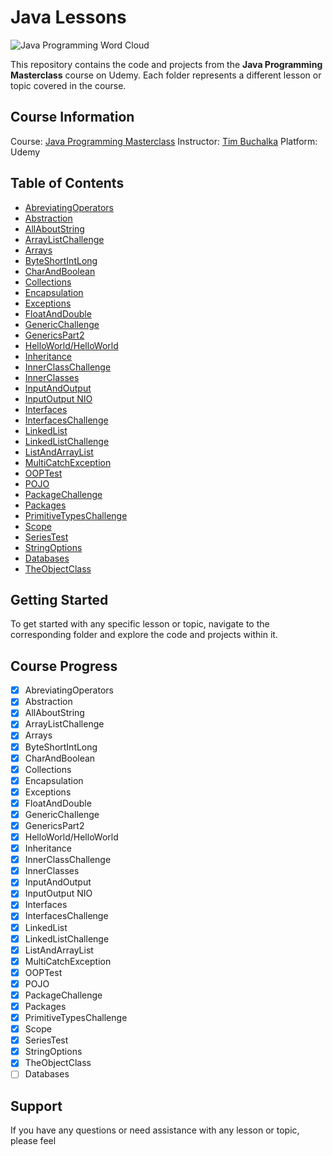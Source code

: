 # Java Lessons

![Java Programming Word Cloud](https://www.dreamstime.com/java-programming-word-cloud-hand-sphere-concept-white-background-image127724638)


This repository contains the code and projects from the **Java Programming Masterclass** course on Udemy. Each folder represents a different lesson or topic covered in the course.

## Course Information

Course: [Java Programming Masterclass](https://www.udemy.com/course/java-the-complete-java-developer-course/)
Instructor: [Tim Buchalka](https://www.udemy.com/user/timbuchalka/)
Platform: Udemy

## Table of Contents

- [AbreviatingOperators](./AbreviatingOperators)
- [Abstraction](./Abstraction)
- [AllAboutString](./AllAboutString)
- [ArrayListChallenge](./ArrayListChallenge)
- [Arrays](./Arrays)
- [ByteShortIntLong](./ByteShortIntLong)
- [CharAndBoolean](./CharAndBoolean)
- [Collections](./Collections)
- [Encapsulation](./Encapsulation)
- [Exceptions](./Exceptions)
- [FloatAndDouble](./FloatAndDouble)
- [GenericChallenge](./GenericChallenge)
- [GenericsPart2](./GenericsPart2)
- [HelloWorld/HelloWorld](./HelloWorld/HelloWorld)
- [Inheritance](./Inheritance)
- [InnerClassChallenge](./InnerClassChallenge)
- [InnerClasses](./InnerClasses)
- [InputAndOutput](./InputAndOutput)
- [InputOutput NIO](./InputOutput%20NIO)
- [Interfaces](./Interfaces)
- [InterfacesChallenge](./InterfacesChallenge)
- [LinkedList](./LinkedList)
- [LinkedListChallenge](./LinkedListChallenge)
- [ListAndArrayList](./ListAndArrayList)
- [MultiCatchException](./MultiCatchException)
- [OOPTest](./OOPTest)
- [POJO](./POJO)
- [PackageChallenge](./PackageChallenge)
- [Packages](./Packages)
- [PrimitiveTypesChallenge](./PrimitiveTypesChallenge)
- [Scope](./Scope)
- [SeriesTest](./SeriesTest)
- [StringOptions](./StringOptions)
- [Databases](./Databases)
- [TheObjectClass](./TheObjectClass)

## Getting Started

To get started with any specific lesson or topic, navigate to the corresponding folder and explore the code and projects within it.

## Course Progress
- [x] AbreviatingOperators
- [x] Abstraction
- [x] AllAboutString
- [x] ArrayListChallenge
- [x] Arrays
- [x] ByteShortIntLong
- [x] CharAndBoolean
- [x] Collections
- [x] Encapsulation
- [x] Exceptions
- [x] FloatAndDouble
- [x] GenericChallenge
- [x] GenericsPart2
- [x] HelloWorld/HelloWorld
- [x] Inheritance
- [x] InnerClassChallenge
- [x] InnerClasses
- [x] InputAndOutput
- [x] InputOutput NIO
- [x] Interfaces
- [x] InterfacesChallenge
- [x] LinkedList
- [x] LinkedListChallenge
- [x] ListAndArrayList
- [x] MultiCatchException
- [x] OOPTest
- [x] POJO
- [x] PackageChallenge
- [x] Packages
- [x] PrimitiveTypesChallenge
- [x] Scope
- [x] SeriesTest
- [x] StringOptions
- [x] TheObjectClass
- [ ] Databases

## Support

If you have any questions or need assistance with any lesson or topic, please feel


